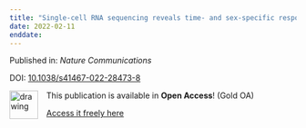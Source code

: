 ```yaml
---
title: "Single-cell RNA sequencing reveals time- and sex-specific responses of mouse spinal cord microglia to peripheral nerve injury and links ApoE to chronic pain"
date: 2022-02-11
enddate:
---
```


Published in: *Nature Communications*

DOI: [10.1038/s41467-022-28473-8](https://doi.org/10.1038/s41467-022-28473-8)

<img src="https://upload.wikimedia.org/wikipedia/commons/thumb/7/77/Open_Access_logo_PLoS_transparent.svg/800px-Open_Access_logo_PLoS_transparent.svg.png" alt="drawing" width="50" align="left"/> &nbsp;&nbsp;&nbsp;This publication is available in **Open Access**! (Gold OA)

&nbsp;&nbsp;&nbsp;<a href="https://www.nature.com/articles/s41467-022-28473-8.pdf">Access it freely here</a>

